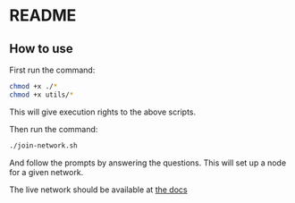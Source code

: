 # README

## How to use

First run the command:

```bash
chmod +x ./*
chmod +x utils/*
```

This will give execution rights to the above scripts.

Then run the command:

```bash
./join-network.sh
```

And follow the prompts by answering the questions. This will set up a node for a given network.

The live network should be available at [the docs](https://docs.namada.net/networks/testnets)

